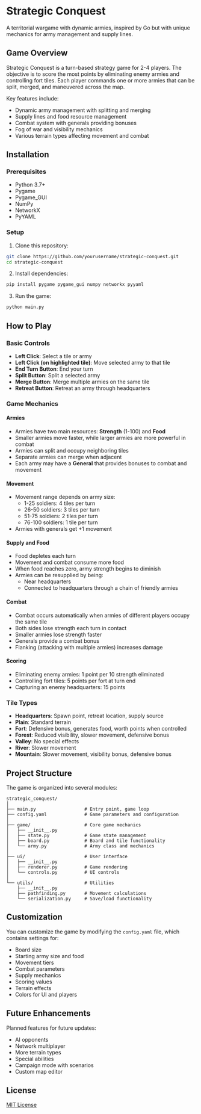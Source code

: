 # Strategic Conquest

A territorial wargame with dynamic armies, inspired by Go but with unique mechanics for army management and supply lines.

## Game Overview

Strategic Conquest is a turn-based strategy game for 2-4 players. The objective is to score the most points by eliminating enemy armies and controlling fort tiles. Each player commands one or more armies that can be split, merged, and maneuvered across the map.

Key features include:
- Dynamic army management with splitting and merging
- Supply lines and food resource management
- Combat system with generals providing bonuses
- Fog of war and visibility mechanics
- Various terrain types affecting movement and combat

## Installation

### Prerequisites

- Python 3.7+
- Pygame
- Pygame_GUI
- NumPy
- NetworkX
- PyYAML

### Setup

1. Clone this repository:
```bash
git clone https://github.com/yourusername/strategic-conquest.git
cd strategic-conquest
```

2. Install dependencies:
```bash
pip install pygame pygame_gui numpy networkx pyyaml
```

3. Run the game:
```bash
python main.py
```

## How to Play

### Basic Controls
- **Left Click**: Select a tile or army
- **Left Click (on highlighted tile)**: Move selected army to that tile
- **End Turn Button**: End your turn
- **Split Button**: Split a selected army
- **Merge Button**: Merge multiple armies on the same tile
- **Retreat Button**: Retreat an army through headquarters

### Game Mechanics

#### Armies
- Armies have two main resources: **Strength** (1-100) and **Food**
- Smaller armies move faster, while larger armies are more powerful in combat
- Armies can split and occupy neighboring tiles
- Separate armies can merge when adjacent
- Each army may have a **General** that provides bonuses to combat and movement

#### Movement
- Movement range depends on army size:
  - 1-25 soldiers: 4 tiles per turn
  - 26-50 soldiers: 3 tiles per turn
  - 51-75 soldiers: 2 tiles per turn
  - 76-100 soldiers: 1 tile per turn
- Armies with generals get +1 movement

#### Supply and Food
- Food depletes each turn
- Movement and combat consume more food
- When food reaches zero, army strength begins to diminish
- Armies can be resupplied by being:
  - Near headquarters
  - Connected to headquarters through a chain of friendly armies

#### Combat
- Combat occurs automatically when armies of different players occupy the same tile
- Both sides lose strength each turn in contact
- Smaller armies lose strength faster
- Generals provide a combat bonus
- Flanking (attacking with multiple armies) increases damage

#### Scoring
- Eliminating enemy armies: 1 point per 10 strength eliminated
- Controlling fort tiles: 5 points per fort at turn end
- Capturing an enemy headquarters: 15 points

### Tile Types
- **Headquarters**: Spawn point, retreat location, supply source
- **Plain**: Standard terrain
- **Fort**: Defensive bonus, generates food, worth points when controlled
- **Forest**: Reduced visibility, slower movement, defensive bonus
- **Valley**: No special effects
- **River**: Slower movement
- **Mountain**: Slower movement, visibility bonus, defensive bonus

## Project Structure

The game is organized into several modules:

```
strategic_conquest/
│
├── main.py                  # Entry point, game loop
├── config.yaml              # Game parameters and configuration
│
├── game/                    # Core game mechanics
│   ├── __init__.py
│   ├── state.py             # Game state management
│   ├── board.py             # Board and tile functionality
│   └── army.py              # Army class and mechanics
│
├── ui/                      # User interface
│   ├── __init__.py
│   ├── renderer.py          # Game rendering
│   └── controls.py          # UI controls
│
└── utils/                   # Utilities
    ├── __init__.py
    ├── pathfinding.py       # Movement calculations
    └── serialization.py     # Save/load functionality
```

## Customization

You can customize the game by modifying the `config.yaml` file, which contains settings for:
- Board size
- Starting army size and food
- Movement tiers
- Combat parameters
- Supply mechanics
- Scoring values
- Terrain effects
- Colors for UI and players

## Future Enhancements

Planned features for future updates:
- AI opponents
- Network multiplayer
- More terrain types
- Special abilities
- Campaign mode with scenarios
- Custom map editor

## License

[MIT License](LICENSE)
